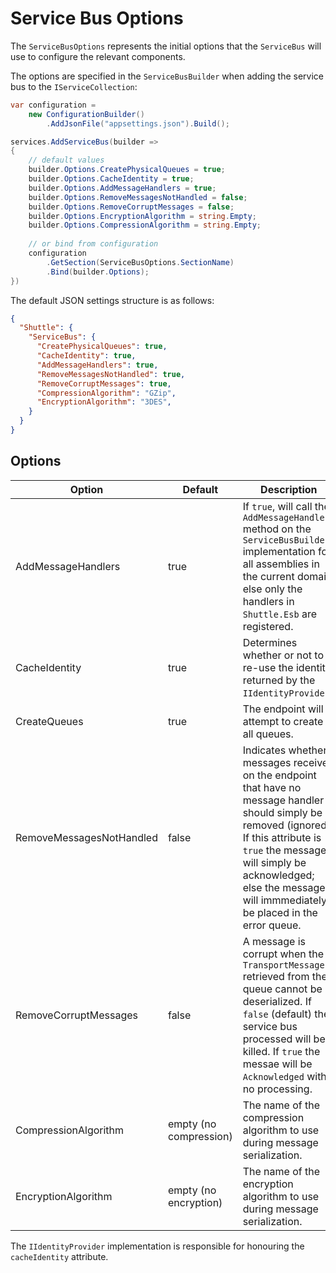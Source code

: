 # Service Bus Options

The `ServiceBusOptions` represents the initial options that the `ServiceBus` will use to configure the relevant components.

The options are specified in the `ServiceBusBuilder` when adding the service bus to the `IServiceCollection`:

```c#
var configuration = 
    new ConfigurationBuilder()
        .AddJsonFile("appsettings.json").Build();

services.AddServiceBus(builder => 
{
    // default values
    builder.Options.CreatePhysicalQueues = true;
    builder.Options.CacheIdentity = true;
    builder.Options.AddMessageHandlers = true;
    builder.Options.RemoveMessagesNotHandled = false;
    builder.Options.RemoveCorruptMessages = false;
    builder.Options.EncryptionAlgorithm = string.Empty;
    builder.Options.CompressionAlgorithm = string.Empty;
    
    // or bind from configuration
    configuration
        .GetSection(ServiceBusOptions.SectionName)
        .Bind(builder.Options);
})
```

The default JSON settings structure is as follows:

```json
{
  "Shuttle": {
    "ServiceBus": {
      "CreatePhysicalQueues": true,
      "CacheIdentity": true,
      "AddMessageHandlers": true,
      "RemoveMessagesNotHandled": true,
      "RemoveCorruptMessages": true,
      "CompressionAlgorithm": "GZip",
      "EncryptionAlgorithm": "3DES",
    }
  }
}
```

## Options

| Option                       | Default     | Description    | 
| ---                            | ---        | ---            | 
| AddMessageHandlers                | true        | If `true`, will call the `AddMessageHandlers` method on the `ServiceBusBuilder` implementation for all assemblies in the current domain; else only the handlers in `Shuttle.Esb` are registered. | 
| CacheIdentity                | true        | Determines whether or not to re-use the identity returned by the `IIdentityProvider`. | 
| CreateQueues                | true        | The endpoint will attempt to create all queues. | 
| RemoveMessagesNotHandled    | false        | Indicates whether messages received on the endpoint that have no message handler should simply be removed (ignored).  If this attribute is `true` the message will simply be acknowledged; else the message will immmediately be placed in the error queue. |
| RemoveCorruptMessages    | false        | A message is corrupt when the `TransportMessage` retrieved from the queue cannot be deserialized.  If `false` (default) the service bus processed will be killed.  If `true` the messae will be `Acknowledged` with no processing. |
| CompressionAlgorithm        | empty (no compression)    | The name of the compression algorithm to use during message serialization. |
| EncryptionAlgorithm            | empty (no encryption)        | The name of the encryption algorithm to use during message serialization. |

The `IIdentityProvider` implementation is responsible for honouring the `cacheIdentity` attribute.
